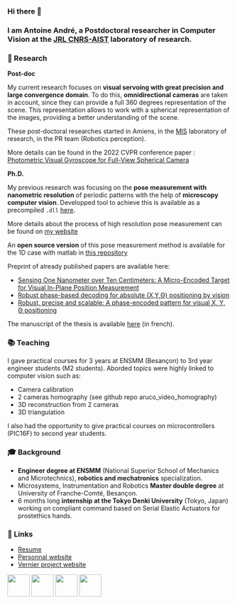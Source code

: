 ### Hi there 👋

### I am Antoine André, a Postdoctoral researcher in Computer Vision at the [JRL CNRS-AIST](https://unit.aist.go.jp/jrl-22022/index_en.html) laboratory of research.

### 🔬 Research

**Post-doc**

My current research focuses on __visual servoing with great precision and large convergence domain__. To do this, __omnidirectional cameras__ are taken in account, since they can provide a full 360 degrees representation of the scene. This representation allows to work with a spherical representation of the images, providing a better understanding of the scene.

These post-doctoral researches started in Amiens, in the [MIS](https://www.mis.u-picardie.fr/) laboratory of research, in the PR team (Robotics perception).

More details can be found in the 2022 CVPR conference paper : [Photometric Visual Gyroscope for Full-View Spherical Camera](https://openaccess.thecvf.com/content/CVPR2022W/OmniCV/papers/Andre_Photometric_Visual_Gyroscope_for_Full-View_Spherical_Camera_CVPRW_2022_paper.pdf)

**Ph.D.**

My previous research was focusing on the __pose measurement with nanometric resolution__ of periodic patterns with the help of __microscopy computer vision__. Developped tool to achieve this is available as a precompiled `.dll` [here](https://projects.femto-st.fr/vernier/en).

More details about the process of high resolution pose measurement can be found on [my website](https://antoineandre.github.io/)

An **open source version** of this pose measurement method is available for the 1D case with matlab in [this repository](https://github.com/AntoineAndre/1D_phase_measurement)

Preprint of already published papers are available here:

- [Sensing One Nanometer over Ten Centimeters: A Micro-Encoded Target for Visual In-Plane Position Measurement](https://antoineandre.github.io/media/publications/tmech_hal.pdf)
- [Robust phase-based decoding for absolute (X,Y,Θ) positioning by vision](https://antoineandre.github.io/media/publications/TIM_HAL.pdf)
- [Robust, precise and scalable: A phase-encoded pattern for visual X, Y, Θ positioning](https://antoineandre.github.io/media/publications/MARSS_full_paper_ANDRE_HAL.pdf)

The manuscript of the thesis is available [here](https://github.com/AntoineAndre/PhD_manuscript) (in french).

### 📚 Teaching

I gave practical courses for 3 years at ENSMM (Besançon) to 3rd year engineer students (M2 students). Aborded topics were highly linked to computer vision such as:

- Camera calibration
- 2 cameras homography (see github repo aruco_video_homography)
- 3D reconstruction from 2 cameras
- 3D triangulation

I also had the opportunity to give practical courses on microcontrollers (PIC16F) to second year students.

### 🎓 Background

- __Engineer degree at ENSMM__ (National Superior School of Mechanics and Microtechnics), __robotics and mechatronics__ specialization.
- Microsystems, Instrumentation and Robotics __Master double degree__ at University of Franche-Comté, Besançon.
- 6 months long __internship at the Tokyo Denki University__ (Tokyo, Japan) working on compliant command based on Serial Elastic Actuators for prostethics hands.

### 🔗 Links

- [Resume](https://antoineandre.github.io/curriculum/main_cv_en.pdf)
- [Personnal website](https://antoineandre.github.io/)
- [Vernier project website](https://projects.femto-st.fr/vernier/en)

[<img src="https://i1.rgstatic.net/ii/institution.image/AS:267458164789257%401440778403888_l" width="50"/>](https://www.researchgate.net/profile/Antoine-Andre-2)
[<img src="https://upload.wikimedia.org/wikipedia/commons/thumb/0/06/ORCID_iD.svg/768px-ORCID_iD.svg.png" width="50"/>](https://orcid.org/0000-0003-3318-4769)
[<img src="https://upload.wikimedia.org/wikipedia/commons/thumb/c/ca/LinkedIn_logo_initials.png/640px-LinkedIn_logo_initials.png" width="50"/>](https://www.linkedin.com/in/andreantoine/)
[<img src="https://upload.wikimedia.org/wikipedia/commons/thumb/c/c7/Google_Scholar_logo.svg/1024px-Google_Scholar_logo.svg.png" width="50"/>](https://scholar.google.fr/citations?user=iopU-RcAAAAJ&hl=fr)
